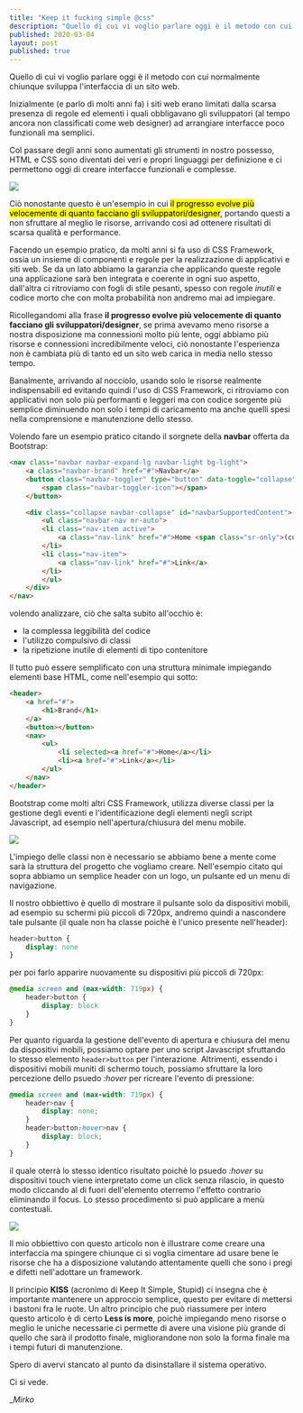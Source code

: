 ```yaml
---
title: "Keep it fucking simple @css"
description: "Quello di cui vi voglio parlare oggi è il metodo con cui normalmente chiunque sviluppa l'interfaccia di un sito web."
published: 2020-03-04
layout: post
published: true
---
```

Quello di cui vi voglio parlare oggi è il metodo con cui normalmente chiunque sviluppa l'interfaccia di un sito web.

Inizialmente (e parlo di molti anni fa) i siti web erano limitati dalla scarsa presenza di regole ed elementi i quali obbligavano gli sviluppatori (al tempo ancora non classificati come web designer) ad arrangiare interfacce poco funzionali ma semplici.

Col passare degli anni sono aumentati gli strumenti in nostro possesso, HTML e CSS sono diventati dei veri e propri linguaggi per definizione e ci permettono oggi di creare interfacce funzionali e complesse.

![](https://media0.giphy.com/media/10rJCb79m16aRy/giphy.gif?cid=790b761110ab7d3263e17e79a1d6613a81f1f90e12e4e8b4&rid=giphy.gif)

Ciò nonostante questo è un'esempio in cui <mark>il progresso evolve più velocemente di quanto facciano gli sviluppatori/designer</mark>, portando questi a non sfruttare al meglio le risorse, arrivando così ad ottenere risultati di scarsa qualità e performance.

Facendo un esempio pratico, da molti anni si fa uso di CSS Framework, ossia un insieme di componenti e regole per la realizzazione di applicativi e siti web. Se da un lato abbiamo la garanzia che applicando queste regole una applicazione sarà ben integrata e coerente in ogni suo aspetto, dall'altra ci ritroviamo con fogli di stile pesanti, spesso con regole _inutili_ e codice morto che con molta probabilità non andremo mai ad impiegare.

Ricollegandomi alla frase **il progresso evolve più velocemente di quanto facciano gli sviluppatori/designer**, se prima avevamo meno risorse a nostra disposizione ma connessioni molto più lente, oggi abbiamo più risorse e connessioni incredibilmente veloci, cìò nonostante l'esperienza non è cambiata più di tanto ed un sito web carica in media nello stesso tempo.

Banalmente, arrivando al nocciolo, usando solo le risorse realmente indispensabili ed evitando quindi l'uso di CSS Framework, ci ritroviamo con applicativi non solo più performanti e leggeri ma con codice sorgente più semplice diminuendo non solo i tempi di caricamento ma anche quelli spesi nella comprensione e manutenzione dello stesso.

Volendo fare un esempio pratico citando il sorgnete della **navbar** offerta da Bootstrap:

```html
<nav class="navbar navbar-expand-lg navbar-light bg-light">
    <a class="navbar-brand" href="#">Navbar</a>
    <button class="navbar-toggler" type="button" data-toggle="collapse" data-target="#navbarSupportedContent" aria-controls="navbarSupportedContent" aria-expanded="false" aria-label="Toggle navigation">
        <span class="navbar-toggler-icon"></span>
    </button>

    <div class="collapse navbar-collapse" id="navbarSupportedContent">
        <ul class="navbar-nav mr-auto">
        <li class="nav-item active">
            <a class="nav-link" href="#">Home <span class="sr-only">(current)</span></a>
        </li>
        <li class="nav-item">
            <a class="nav-link" href="#">Link</a>
        </li>
        </ul>
    </div>
</nav>
```

volendo analizzare, ciò che salta subito all'occhio è:

*   la complessa leggibilità del codice
*   l'utilizzo compulsivo di classi
*   la ripetizione inutile di elementi di tipo contenitore

Il tutto può essere semplificato con una struttura minimale impiegando elementi base HTML, come nell'esempio qui sotto:

```html
<header>
    <a href="#">
        <h1>Brand</h1>
    </a>
    <button></button>
    <nav>
        <ul>
            <li selected><a href="#">Home</a></li>
            <li><a href="#">Link</a></li>
        </ul>
    </nav>
</header>
```
Bootstrap come molti altri CSS Framework, utilizza diverse classi per la gestione degli eventi e l'identificazione degli elementi negli script Javascript, ad esempio nell'apertura/chiusura del menu mobile.

![](https://media1.giphy.com/media/13XW2MJE0XCoM0/giphy.gif?cid=790b7611d6b872db885ff15e635a83fe915441b166232cf4&rid=giphy.gif)

L'impiego delle classi non è necessario se abbiamo bene a mente come sarà la struttura del progetto che vogliamo creare. Nell'esempio citato qui sopra abbiamo un semplice header con un logo, un pulsante ed un menu di navigazione.

Il nostro obbiettivo è quello di mostrare il pulsante solo da dispositivi mobili, ad esempio su schermi più piccoli di 720px, andremo quindi a nascondere tale pulsante (il quale non ha classe poichè è l'unico presente nell'header):

```css
header>button {
    display: none
}
```
per poi farlo apparire nuovamente su dispositivi più piccoli di 720px:

```css
@media screen and (max-width: 719px) {
    header>button {
        display: block
    }
}
```

Per quanto riguarda la gestione dell'evento di apertura e chiusura del menu da dispositivi mobili, possiamo optare per uno script Javascript sfruttando lo stesso elemento `header>button` per l'interazione. Altrimenti, essendo i dispositivi mobili muniti di schermo touch, possiamo sfruttare la loro percezione dello psuedo _:hover_ per ricreare l'evento di pressione:

```css
@media screen and (max-width: 719px) {
    header>nav {
        display: none;
    }
    header>button:hover>nav {
        display: block;
    }
}
```

il quale oterrà lo stesso identico risultato poichè lo psuedo _:hover_ su dispositivi touch viene interpretato come un click senza rilascio, in questo modo cliccando al di fuori dell'elemento oterremo l'effetto contrario eliminando il focus. Lo stesso procedimento si può applicare a menù contestuali.

![](https://media1.giphy.com/media/3OvvA11fPUvfYRFjxS/giphy.gif?cid=790b7611f2ed097755ca7a2d0285f73a616ed1d5649e50b0&rid=giphy.gif)

Il mio obbiettivo con questo articolo non è illustrare come creare una interfaccia ma spingere chiunque ci si voglia cimentare ad usare bene le risorse che ha a disposizione valutando attentamente quelli che sono i pregi e difetti nell'adottare un framework.

Il principio **KISS** (acronimo di Keep It Simple, Stupid) ci insegna che è importante mantenere un approccio semplice, questo per evitare di mettersi i bastoni fra le ruote. Un altro principio che può riassumere per intero questo articolo è di certo **Less is more**, poichè impiegando meno risorse o meglio le uniche necessarie ci permette di avere una visione più grande di quello che sarà il prodotto finale, migliorandone non solo la forma finale ma i tempi futuri di manutenzione.

Spero di avervi stancato al punto da disinstallare il sistema operativo.

Ci si vede.

__Mirko_